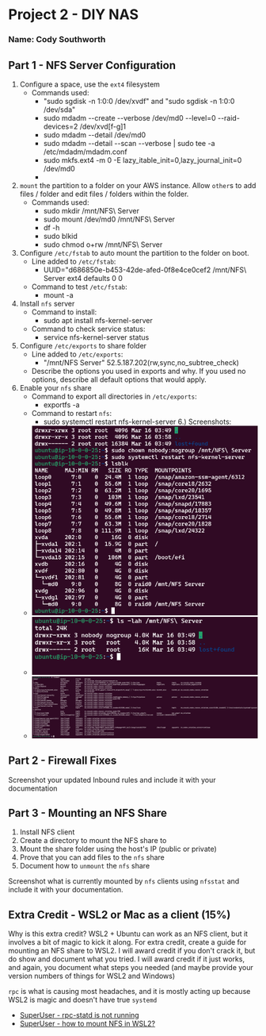 # Project 2 - DIY NAS

### Name: Cody Southworth

## Part 1 - NFS Server Configuration

1. Configure a space, use the `ext4` filesystem
    - Commands used:
        - "sudo sgdisk -n 1:0:0 /dev/xvdf" and "sudo sgdisk -n 1:0:0 /dev/sda"
        - sudo mdadm --create --verbose /dev/md0 --level=0 --raid-devices=2 /dev/xvd[f-g]1
        - sudo mdadm --detail /dev/md0
        - sudo mdadm --detail --scan --verbose | sudo tee -a /etc/mdadm/mdadm.conf
        - sudo mkfs.ext4 -m 0 -E lazy_itable_init=0,lazy_journal_init=0 /dev/md0
        - 
2. `mount` the partition to a folder on your AWS instance.  Allow `other`s to add files / folder and edit files / folders within the folder.
    - Commands used:
        - sudo mkdir /mnt/NFS\ Server
        - sudo mount /dev/md0 /mnt/NFS\ Server
        - df -h
        - sudo blkid
        - sudo chmod o+rw /mnt/NFS\ Server
3. Configure `/etc/fstab` to auto mount the partition to the folder on boot.
    - Line added to `/etc/fstab`:
        - UUID="d686850e-b453-42de-afed-0f8e4ce0cef2 /mnt/NFS\ Server ext4 defaults 0 0
    - Command to test `/etc/fstab`:
        - mount -a
3. Install `nfs` server 
    - Command to install:
        - sudo apt install nfs-kernel-server
    - Command to check service status:
        - service nfs-kernel-server status
4. Configure `/etc/exports` to share folder
    - Line added to `/etc/exports`:
        - "/mnt/NFS Server" 52.5.187.202(rw,sync,no_subtree_check)
    - Describe the options you used in exports and why.  If you used no options, describe all default options that would apply.
5. Enable your `nfs` share
    - Command to export all directories in `/etc/exports`:
        - exportfs -a 
    - Command to restart `nfs`:
        - sudo systemctl restart nfs-kernel-server
6.) Screenshots:
    - ![My Image](Screenshots/BlockDevices.png)
    - ![My Image](Screenshots/PermissionsShareableFolder.png)
    - ![My Image](Screenshots/FoldersShared.png)

## Part 2 - Firewall Fixes

Screenshot your updated Inbound rules and include it with your documentation

## Part 3 - Mounting an NFS Share

1. Install NFS client
2. Create a directory to mount the NFS share to
3. Mount the share folder using the host's IP (public or private)
4. Prove that you can add files to the `nfs` share
5. Document how to `unmount` the `nfs` share

Screenshot what is currently mounted by `nfs` clients using `nfsstat` and include it with your documentation.

## Extra Credit - WSL2 or Mac as a client (15%)

Why is this extra credit?  WSL2 + Ubuntu can work as an NFS client, but it involves a bit of magic to kick it along.  For extra credit, create a guide for mounting an NFS share to WSL2.  I will award credit if you don't crack it, but do show and document what you tried.  I will award credit if it just works, and again, you document what steps you needed (and maybe provide your version numbers of things for WSL2 and Windows)

`rpc` is what is causing most headaches, and it is mostly acting up because WSL2 is magic and doesn't have true `systemd`

- [SuperUser - rpc-statd is not running](https://superuser.com/questions/657071/mount-nfs-rpc-statd-is-not-running-but-is-required-for-remote-locking)
- [SuperUser - how to mount NFS in WSL2?](https://superuser.com/questions/1667722/how-to-mount-an-nfs-share-on-wsl2)
